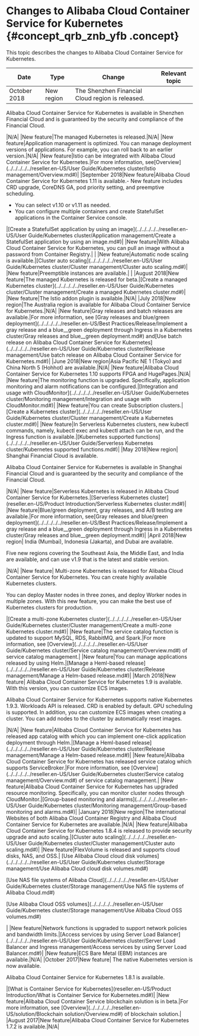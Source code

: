 # Changes to Alibaba Cloud Container Service for Kubernetes {#concept_qrb_znb_yfb .concept}

This topic describes the changes to Alibaba Cloud Container Service for Kubernetes.

|Date|Type|Change|Relevant topic|
|----|----|------|--------------|
|October 2018|New region| The Shenzhen Financial Cloud region is released.

 Alibaba Cloud Container Service for Kubernetes is available in Shenzhen Financial Cloud and is guaranteed by the security and compliance of the Financial Cloud.

 |N/A|
|New feature|The managed Kubernetes is released.|N/A|
|New feature|Application management is optimized. You can manage deployment versions of applications. For example, you can roll back to an earlier version.|N/A|
|New feature|Istio can be integrated with Alibaba Cloud Container Service for Kubernetes.|For more information, see[Overview](../../../../../reseller.en-US/User Guide/Kubernetes cluster/Istio management/Overview.md#)|
|September 2018|New feature|Alibaba Cloud Container Service for Kubernetes 1.11 is available.-   New feature includes CRD upgrade, CoreDNS GA, pod priority setting, and preemptive scheduling.
-   You can select v1.10 or v1.11 as needed.
-   You can configure multiple containers and create StatefulSet applications in the Container Service console.

|[Create a StatefulSet application by using an image](../../../../../reseller.en-US/User Guide/Kubernetes cluster/Application management/Create a StatefulSet application by using an image.md#)|
|New feature|With Alibaba Cloud Container Service for Kubernetes, you can pull an image without a password from Container Registry.| |
|New feature|Automatic node scaling is available.|[Cluster auto scaling](../../../../../reseller.en-US/User Guide/Kubernetes cluster/Cluster management/Cluster auto scaling.md#)|
|New feature|Preemptible instances are available.| |
|August 2018|New feature|The managed Kubernetes is released for beta.|[Create a managed Kubernetes cluster](../../../../../reseller.en-US/User Guide/Kubernetes cluster/Cluster management/Create a managed Kubernetes cluster.md#)|
|New feature|The Istio addon plugin is available.|N/A|
|July 2018|New region|The Australia region is available for Alibaba Cloud Container Service for Kubernetes.|N/A|
|New feature|Gray releases and batch releases are available.|For more information, see [Gray releases and blue/green deployment](../../../../../reseller.en-US/Best Practices/Release/Implement a gray release and a blue__green deployment through Ingress in a Kubernetes cluster/Gray releases and blue__green deployment.md#) and[Use batch release on Alibaba Cloud Container Service for Kubernetes](../../../../../reseller.en-US/User Guide/Kubernetes cluster/Release management/Use batch release on Alibaba Cloud Container Service for Kubernetes.md#)|
|June 2018|New region|Asia Pacific NE 1 \(Tokyo\) and China North 5 \(Hohhot\) are available.|N/A|
|New feature|Alibaba Cloud Container Service for Kubernetes 1.10 supports FPGA and HugePages.|N/A|
|New feature|The monitoring function is upgraded. Specifically, application monitoring and alarm notifications can be configured.|[Integration and usage with CloudMonitor](../../../../../reseller.en-US/User Guide/Kubernetes cluster/Monitoring management/Integration and usage with CloudMonitor.md#)|
|New feature|You can create Subscription clusters.|[Create a Kubernetes cluster](../../../../../reseller.en-US/User Guide/Kubernetes cluster/Cluster management/Create a Kubernetes cluster.md#)|
|New feature|In Serverless Kubernetes clusters, new kubectl commands, namely, kubectl exec and kubectl attach can be run, and the Ingress function is available.|[Kubernetes supported functions](../../../../../reseller.en-US/User Guide/Serverless Kubernetes cluster/Kubernetes supported functions.md#)|
|May 2018|New region| Shanghai Financial Cloud is available.

 Alibaba Cloud Container Service for Kubernetes is available in Shanghai Financial Cloud and is guaranteed by the security and compliance of the Financial Cloud.

 |N/A|
|New feature|Serverless Kubernetes is released in Alibaba Cloud Container Service for Kubernetes.|[Serverless Kubernetes cluster](reseller.en-US/Product Introduction/Serverless Kubernetes cluster.md#)|
|New feature|Blue/green deployment, gray releases, and A/B testing are available.|For more information, see[Gray releases and blue/green deployment](../../../../../reseller.en-US/Best Practices/Release/Implement a gray release and a blue__green deployment through Ingress in a Kubernetes cluster/Gray releases and blue__green deployment.md#)|
|April 2018|New region| India \(Mumbai\), Indonesia \(Jakarta\), and Dubai are available.

 Five new regions covering the Southeast Asia, the Middle East, and India are available, and can use v1.9 that is the latest and stable version.

 |N/A|
|New feature| Multi-zone Kubernetes is released for Alibaba Cloud Container Service for Kubernetes. You can create highly available Kubernetes clusters.

 You can deploy Master nodes in three zones, and deploy Worker nodes in multiple zones. With this new feature, you can make the best use of Kubernetes clusters for production.

 |[Create a multi-zone Kubernetes cluster](../../../../../reseller.en-US/User Guide/Kubernetes cluster/Cluster management/Create a multi-zone Kubernetes cluster.md#)|
|New feature|The service catalog function is updated to support MySQL, RDS, RabbitMQ, and Spark.|For more information, see [Overview](../../../../../reseller.en-US/User Guide/Kubernetes cluster/Service catalog management/Overview.md#) of service catalog management.|
|New feature|You can manage applications released by using Helm.|[Manage a Heml-based release](../../../../../reseller.en-US/User Guide/Kubernetes cluster/Release management/Manage a Helm-based release.md#)|
|March 2018|New feature| Alibaba Cloud Container Service for Kubernetes 1.9 is available. With this version, you can customize ECS images.

 Alibaba Cloud Container Service for Kubernetes supports native Kubernetes 1.9.3. Workloads API is released. CRD is enabled by default. GPU scheduling is supported. In addition, you can customize ECS images when creating a cluster. You can add nodes to the cluster by automatically reset images.

 |N/A|
|New feature|Alibaba Cloud Container Service for Kubernetes has released app catalog with which you can implement one-click application deployment through Helm.|[Manage a Heml-based release](../../../../../reseller.en-US/User Guide/Kubernetes cluster/Release management/Manage a Helm-based release.md#)|
|New feature|Alibaba Cloud Container Service for Kubernetes has released service catalog which supports ServiceBroker.|For more information, see [Overview](../../../../../reseller.en-US/User Guide/Kubernetes cluster/Service catalog management/Overview.md#) of service catalog management.|
|New feature|Alibaba Cloud Container Service for Kubernetes has upgraded resource monitoring. Specifically, you can monitor cluster nodes through CloudMonitor.|[Group-based monitoring and alarms](../../../../../reseller.en-US/User Guide/Kubernetes cluster/Monitoring management/Group-based monitoring and alarms.md#)|
|January 2018|New region|The international Websites of both Alibaba Cloud Container Registry and Alibaba Cloud Container Service for Kubernetes are available.|N/A|
|New feature|Alibaba Cloud Container Service for Kubernetes 1.8.4 is released to provide security upgrade and auto scaling.|[Cluster auto scaling](../../../../../reseller.en-US/User Guide/Kubernetes cluster/Cluster management/Cluster auto scaling.md#)|
|New feature|FlexVolume is released and supports cloud disks, NAS, and OSS.| [Use Alibaba Cloud cloud disk volumes](../../../../../reseller.en-US/User Guide/Kubernetes cluster/Storage management/Use Alibaba Cloud cloud disk volumes.md#)

 [Use NAS file systems of Alibaba Cloud](../../../../../reseller.en-US/User Guide/Kubernetes cluster/Storage management/Use NAS file systems of Alibaba Cloud.md#)

 [Use Alibaba Cloud OSS volumes](../../../../../reseller.en-US/User Guide/Kubernetes cluster/Storage management/Use Alibaba Cloud OSS volumes.md#)

 |
|New feature|Network functions is upgraded to support network policies and bandwidth limits.|[Access services by using Server Load Balancer](../../../../../reseller.en-US/User Guide/Kubernetes cluster/Server Load Balancer and Ingress management/Access services by using Server Load Balancer.md#)|
|New feature|ECS Bare Metal \(EBM\) instances are available.|N/A|
|October 2017|New feature| The native Kubernetes version is now available.

 Alibaba Cloud Container Service for Kubernetes 1.8.1 is available.

 |[What is Container Service for Kubernetes](reseller.en-US/Product Introduction/What is Container Service for Kubernetes.md#)|
|New feature|Alibaba Cloud Container Service blockchain solution is in beta.|For more information, see [Overview](../../../../../reseller.en-US/solution/Blockchain solution/Overview.md#) of blockchain solution.|
|August 2017|New feature|Alibaba Cloud Container Service for Kubernetes 1.7.2 is available.|N/A|

